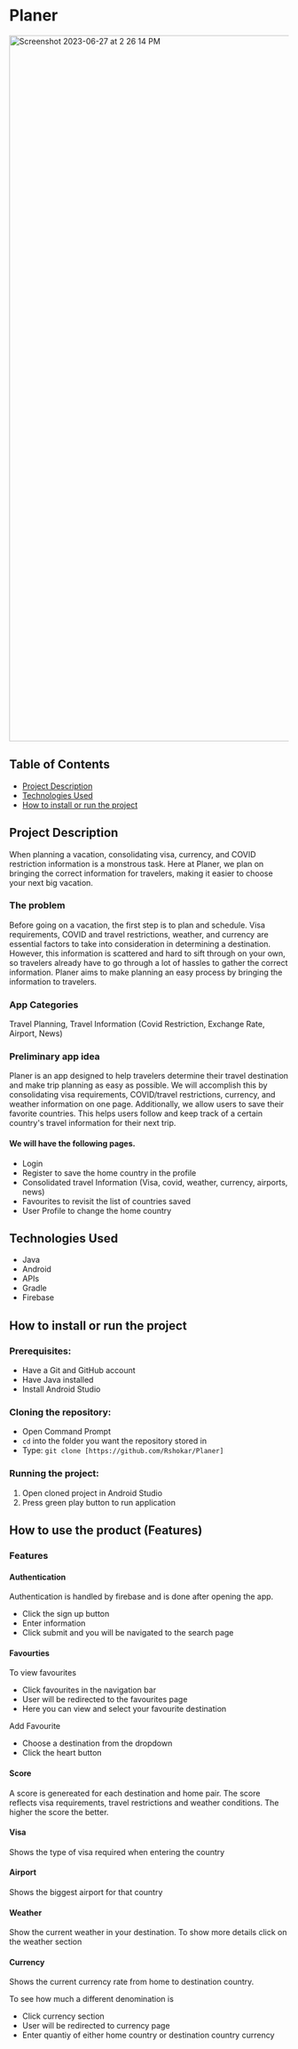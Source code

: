 # Planer
<img width="1270" alt="Screenshot 2023-06-27 at 2 26 14 PM" src="https://github.com/sehyun-kelly/Android-Java-Planer/assets/89621420/8616b8df-84ae-4ab0-84d9-ab1aaaac5f3d">

## Table of Contents
- [Project Description](#project-description)
- [Technologies Used](#technologies-used)
- [How to install or run the project](#how-to-run-project)

## Project Description
When planning a vacation, consolidating visa, currency, and COVID restriction information is a monstrous task. Here at Planer, we plan on bringing the correct information for travelers, making it easier to choose your next big vacation.

### The problem
Before going on a vacation, the first step is to plan and schedule. Visa requirements, COVID and travel restrictions, weather, and currency are essential factors to take into consideration in determining a destination. However, this information is scattered and hard to sift through on your own, so travelers already have to go through a lot of hassles to gather the correct information. Planer aims to make planning an easy process by bringing the information to travelers.

### App Categories
Travel Planning, Travel Information (Covid Restriction, Exchange Rate, Airport, News)

### Preliminary app idea
Planer is an app designed to help travelers determine their travel destination and make trip planning as easy as possible. We will accomplish this by consolidating visa requirements, COVID/travel restrictions, currency, and weather information on one page. Additionally, we allow users to save their favorite countries. This helps users follow and keep track of a certain country's travel information for their next trip.

#### We will have the following pages.
- Login
- Register to save the home country in the profile
- Consolidated travel Information (Visa, covid, weather, currency, airports, news)
- Favourites to revisit the list of countries saved
- User Profile to change the home country 

## Technologies Used
- Java
- Android
- APIs
- Gradle
- Firebase 

## <a id="how-to-run-project">How to install or run the project</a>

### Prerequisites:

- Have a Git and GitHub account
- Have Java installed
- Install Android Studio

### Cloning the repository:
- Open Command Prompt
- `cd` into the folder you want the repository stored in
- Type: `git clone [https://github.com/Rshokar/Planer]`

### Running the project:
1. Open cloned project in Android Studio
2. Press green play button to run application

## <a id="how-to-use-product">How to use the product (Features)</a>

### Features

#### Authentication
Authentication is handled by firebase and is done after opening the app. 
- Click the sign up button
- Enter information 
- Click submit and you will be navigated to the search page

#### Favourties
To view favourites
- Click favourites in the navigation bar
- User will be redirected to the favourites page
- Here you can view and select your favourite destination

Add Favourite
- Choose a destination from the dropdown
- Click the heart button

#### Score
A score is genereated for each destination and home pair. The score reflects visa requirements, travel restrictions and weather conditions. The higher the score the better.

#### Visa
Shows the type of visa required when entering the country

#### Airport
Shows the biggest airport for that country

#### Weather
Show the current weather in your destination. To show more details click on the weather section

#### Currency
Shows the current currency rate from home to destination country. 

To see how much a different denomination is
- Click currency section 
- User will be redirected to currency page
- Enter quantiy of either home country or destination country currency

